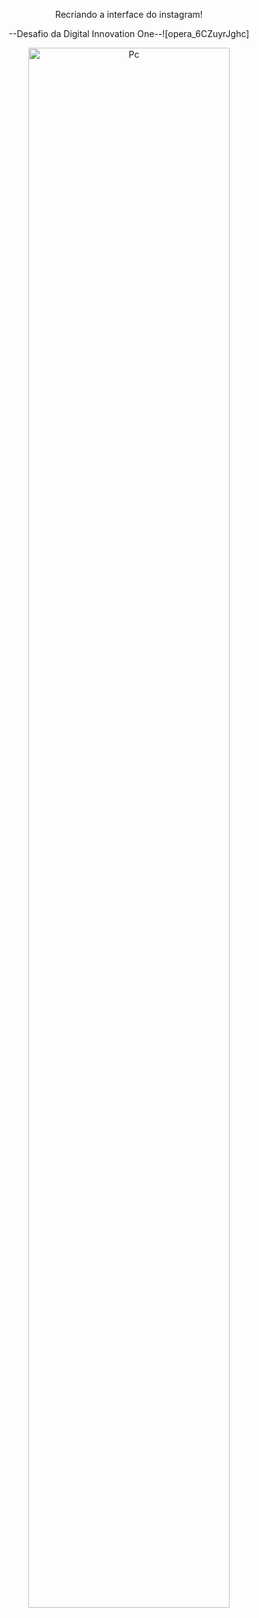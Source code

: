 <p align="center">Recriando a interface do instagram!</p>

<p align="center">--Desafio da Digital Innovation One--![opera_6CZuyrJghc]</p>

<p align="center"><img alt="Pc" width="80%" src="https://user-images.githubusercontent.com/90194848/145052749-e4ee185d-8fd4-49c9-aa0b-b3bb0b3da49d.png"></p>
